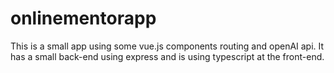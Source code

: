 # onlinementorapp

This is a small app using some vue.js components routing and openAI api.
It has a small back-end using express and is using typescript at the front-end.
